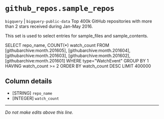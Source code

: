 # `github_repos.sample_repos`
`bigquery` | `bigquery-public-data`
Top 400k GitHub repositories with more than 2 stars received during Jan-May 2016.

This set is used to select entries for sample_files and sample_contents.

SELECT
    repo_name,
    COUNT(*) watch_count
FROM
  [githubarchive:month.201605],
  [githubarchive:month.201604],
  [githubarchive:month.201603],
  [githubarchive:month.201602],
  [githubarchive:month.201601]
WHERE type="WatchEvent"
GROUP BY 1
HAVING watch_count >= 2
ORDER BY watch_count DESC
LIMIT 400000

## Column details
* [STRING]    `repo_name`
* [INTEGER]   `watch_count`

-------------------------------------------------------------------------------
*Do not make edits above this line.*
